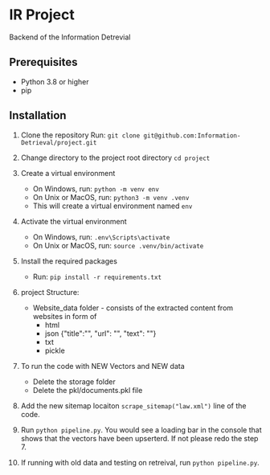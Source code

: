 # IR Project

Backend of the Information Detrevial

## Prerequisites

- Python 3.8 or higher
- pip

## Installation

1. Clone the repository Run: `git clone git@github.com:Information-Detrieval/project.git` 
2. Change directory to the project root directory `cd project`
3. Create a virtual environment
   - On Windows, run: `python -m venv env`
   - On Unix or MacOS, run: `python3 -m venv .venv`
   - This will create a virtual environment named `env`
4. Activate the virtual environment
   - On Windows, run: `.env\Scripts\activate`
   - On Unix or MacOS, run: `source .venv/bin/activate`
5. Install the required packages
   - Run: `pip install -r requirements.txt`
6. project Structure:
    - Website_data folder - consists of the extracted content from websites in form of 
        - html
        - json {"title":"", "url": "", "text": ""}
        - txt
        - pickle
7. To run the code with NEW Vectors and NEW data
    - Delete the storage folder
    - Delete the pkl/documents.pkl file
8. Add the new sitemap locaiton `scrape_sitemap("law.xml")` line of the code.

8. Run `python pipeline.py`. You would see a loading bar in the console that shows that the vectors have been upserterd. If not please redo the step 7.
9. If running with old data and testing on retreival, run `python pipeline.py`.